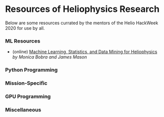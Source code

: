 # Resources of Heliophysics Research

Below are some resources currated by the mentors of the Helio HackWeek 2020 for use by all.

### ML Resources

- (online) [Machine Learning, Statistics, and Data Mining for Heliophysics](https://helioml.org/title) _by Monica Bobra and James Mason_

### Python Programming

### Mission-Specific

### GPU Programming

### Miscellaneous
